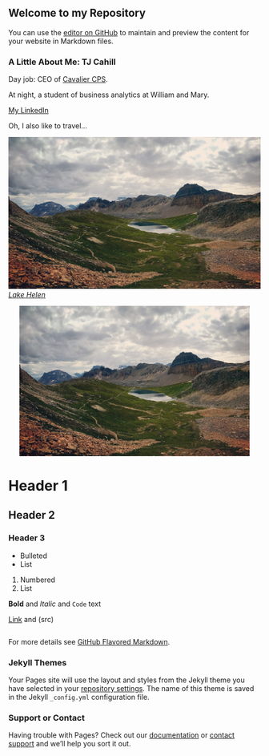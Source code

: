 ---
---
## Welcome to my Repository

You can use the [editor on GitHub](https://github.com/tjcahill01/tjcahill01.github.io/edit/main/index.md) to maintain and preview the content for your website in Markdown files.



### A Little About Me: TJ Cahill


Day job: CEO of [Cavalier CPS](#https://www.cavaliercps.com/). 

At night, a student of business analytics at William and Mary. 


[My LinkedIn](www.linkedin.com)


Oh, I also like to travel...

![My Pic](/pics/IMG_6896.JPG)
[_Lake Helen_](https://goo.gl/maps/NBE9uhN3whaPzVR17)

<p align="center">
  <img width="460" height="300" src="/pics/IMG_6896.JPG">
</p>

# Header 1
## Header 2
### Header 3

- Bulleted
- List

1. Numbered
2. List

**Bold** and _Italic_ and `Code` text

[Link](url) and (src)
```markdown
```
For more details see [GitHub Flavored Markdown](https://guides.github.com/features/mastering-markdown/).

### Jekyll Themes

Your Pages site will use the layout and styles from the Jekyll theme you have selected in your [repository settings](https://github.com/tjcahill01/tjcahill01.github.io/settings). The name of this theme is saved in the Jekyll `_config.yml` configuration file.

### Support or Contact

Having trouble with Pages? Check out our [documentation](https://docs.github.com/categories/github-pages-basics/) or [contact support](https://support.github.com/contact) and we’ll help you sort it out.
